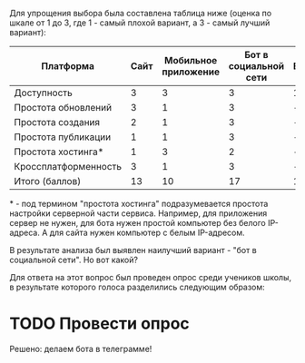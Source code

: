 
Для упрощения выбора была составлена таблица ниже (оценка по шкале от 1 до 3, где 1 - самый плохой вариант, а 3 - самый лучший вариант):

| Платформа            | Сайт | Мобильное приложение | Бот в социальной сети | Бумажный |
| -------------------- | ---- | -------------------- | --------------------- | -------- |
| Доступность          | 3    | 3                    | 3                     | 1        |
| Простота обновлений  | 3    | 1                    | 3                     | -        |
| Простота создания    | 2    | 1                    | 3                     | -        |
| Простота публикации  | 1    | 1                    | 3                     | -        |
| Простота хостинга\*  | 1    | 3                    | 2                     | -        |
| Кроссплатформенность | 3    | 1                    | 3                     | -        |
| Итого (баллов)       | 13   | 10                   | 17                    | 1        |

\* - под термином "простота хостинга" подразумевается простота настройки серверной части сервиса. Например, для приложения сервер не нужен, для бота нужен простой компьютер без белого IP-адреса. А для сайта нужен компьютер с белым IP-адресом.

В результате анализа был выявлен наилучший вариант - "бот в социальной сети". Но вот какой?

Для ответа на этот вопрос был проведен опрос среди учеников школы, в результате которого голоса разделились следующим образом:


# TODO Провести опрос

Решено: делаем бота в телеграмме!